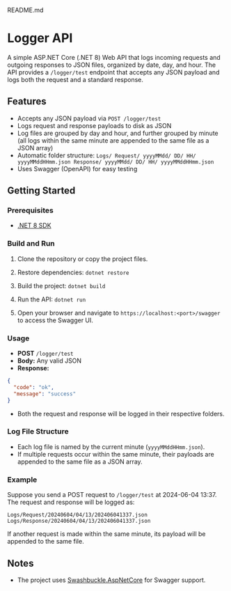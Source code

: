 README.md
# Logger API

A simple ASP.NET Core (.NET 8) Web API that logs incoming requests and outgoing responses to JSON files, organized by date, day, and hour. The API provides a `/logger/test` endpoint that accepts any JSON payload and logs both the request and a standard response.

## Features

- Accepts any JSON payload via `POST /logger/test`
- Logs request and response payloads to disk as JSON
- Log files are grouped by day and hour, and further grouped by minute (all logs within the same minute are appended to the same file as a JSON array)
- Automatic folder structure: `Logs/ Request/ yyyyMMdd/ DD/ HH/ yyyyMMddHHmm.json Response/ yyyyMMdd/ DD/ HH/ yyyyMMddHHmm.json`
- Uses Swagger (OpenAPI) for easy testing

## Getting Started

### Prerequisites

- [.NET 8 SDK](https://dotnet.microsoft.com/download/dotnet/8.0)

### Build and Run

1. Clone the repository or copy the project files.
2. Restore dependencies: `dotnet restore`
3. Build the project: `dotnet build`
4. Run the API: `dotnet run`

5. Open your browser and navigate to `https://localhost:<port>/swagger` to access the Swagger UI.

### Usage

- **POST** `/logger/test`
- **Body:** Any valid JSON
- **Response:** 
 ```json
 {
   "code": "ok",
   "message": "success"
 }
 ```
- Both the request and response will be logged in their respective folders.

### Log File Structure

- Each log file is named by the current minute (`yyyyMMddHHmm.json`).
- If multiple requests occur within the same minute, their payloads are appended to the same file as a JSON array.

### Example

Suppose you send a POST request to `/logger/test` at 2024-06-04 13:37. The request and response will be logged as:

```
Logs/Request/20240604/04/13/202406041337.json
Logs/Response/20240604/04/13/202406041337.json

```


If another request is made within the same minute, its payload will be appended to the same file.

## Notes
- The project uses [Swashbuckle.AspNetCore](https://github.com/domaindrivendev/Swashbuckle.AspNetCore) for Swagger support.
